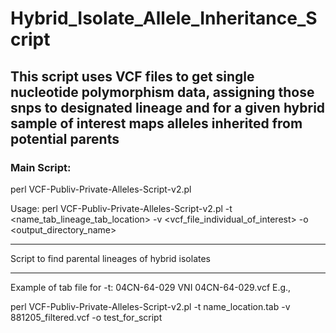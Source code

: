 # Hybrid_Isolate_Allele_Inheritance_Script

## This script uses VCF files to get single nucleotide polymorphism data, assigning those snps to designated lineage and for a given hybrid sample of interest maps alleles inherited from potential parents

### Main Script:
perl VCF-Publiv-Private-Alleles-Script-v2.pl 

Usage: perl VCF-Publiv-Private-Alleles-Script-v2.pl -t <name_tab_lineage_tab_location> -v <vcf_file_individual_of_interest> -o <output_directory_name>

--------------------------------------------------------

Script to find parental lineages of hybrid isolates

--------------------------------------------------------

Example of tab file for -t:
    04CN-64-029  VNI 04CN-64-029.vcf
E.g.,

perl VCF-Publiv-Private-Alleles-Script-v2.pl -t name_location.tab -v 881205_filtered.vcf -o test_for_script
